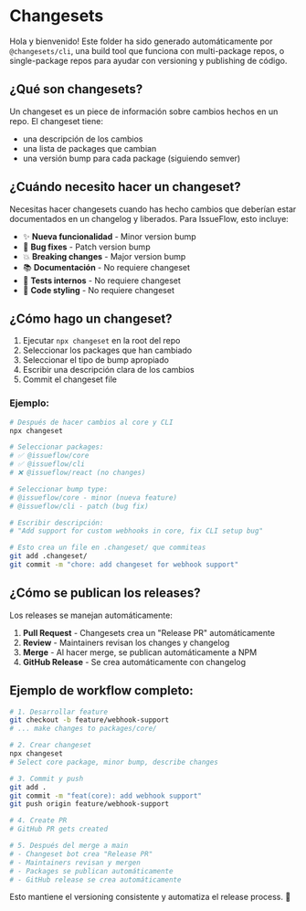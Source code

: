 # Changesets

Hola y bienvenido! Este folder ha sido generado automáticamente por `@changesets/cli`, una build tool que funciona con multi-package repos, o single-package repos para ayudar con versioning y publishing de código.

## ¿Qué son changesets?

Un changeset es un piece de información sobre cambios hechos en un repo. El changeset tiene:
- una descripción de los cambios
- una lista de packages que cambian
- una versión bump para cada package (siguiendo semver)

## ¿Cuándo necesito hacer un changeset?

Necesitas hacer changesets cuando has hecho cambios que deberían estar documentados en un changelog y liberados. Para IssueFlow, esto incluye:

- ✨ **Nueva funcionalidad** - Minor version bump
- 🐛 **Bug fixes** - Patch version bump  
- 💥 **Breaking changes** - Major version bump
- 📚 **Documentación** - No requiere changeset
- 🧪 **Tests internos** - No requiere changeset
- 🎨 **Code styling** - No requiere changeset

## ¿Cómo hago un changeset?

1. Ejecutar `npx changeset` en la root del repo
2. Seleccionar los packages que han cambiado
3. Seleccionar el tipo de bump apropiado
4. Escribir una descripción clara de los cambios
5. Commit el changeset file

### Ejemplo:

```bash
# Después de hacer cambios al core y CLI
npx changeset

# Seleccionar packages:
# ✅ @issueflow/core
# ✅ @issueflow/cli
# ❌ @issueflow/react (no changes)

# Seleccionar bump type:
# @issueflow/core - minor (nueva feature)
# @issueflow/cli - patch (bug fix)

# Escribir descripción:
# "Add support for custom webhooks in core, fix CLI setup bug"

# Esto crea un file en .changeset/ que commiteas
git add .changeset/
git commit -m "chore: add changeset for webhook support"
```

## ¿Cómo se publican los releases?

Los releases se manejan automáticamente:

1. **Pull Request** - Changesets crea un "Release PR" automáticamente
2. **Review** - Maintainers revisan los changes y changelog
3. **Merge** - Al hacer merge, se publican automáticamente a NPM
4. **GitHub Release** - Se crea automáticamente con changelog

## Ejemplo de workflow completo:

```bash
# 1. Desarrollar feature
git checkout -b feature/webhook-support
# ... make changes to packages/core/

# 2. Crear changeset
npx changeset
# Select core package, minor bump, describe changes

# 3. Commit y push
git add .
git commit -m "feat(core): add webhook support"
git push origin feature/webhook-support

# 4. Create PR
# GitHub PR gets created

# 5. Después del merge a main
# - Changeset bot crea "Release PR" 
# - Maintainers revisan y mergen
# - Packages se publican automáticamente
# - GitHub release se crea automáticamente
```

Esto mantiene el versioning consistente y automatiza el release process. 🚀